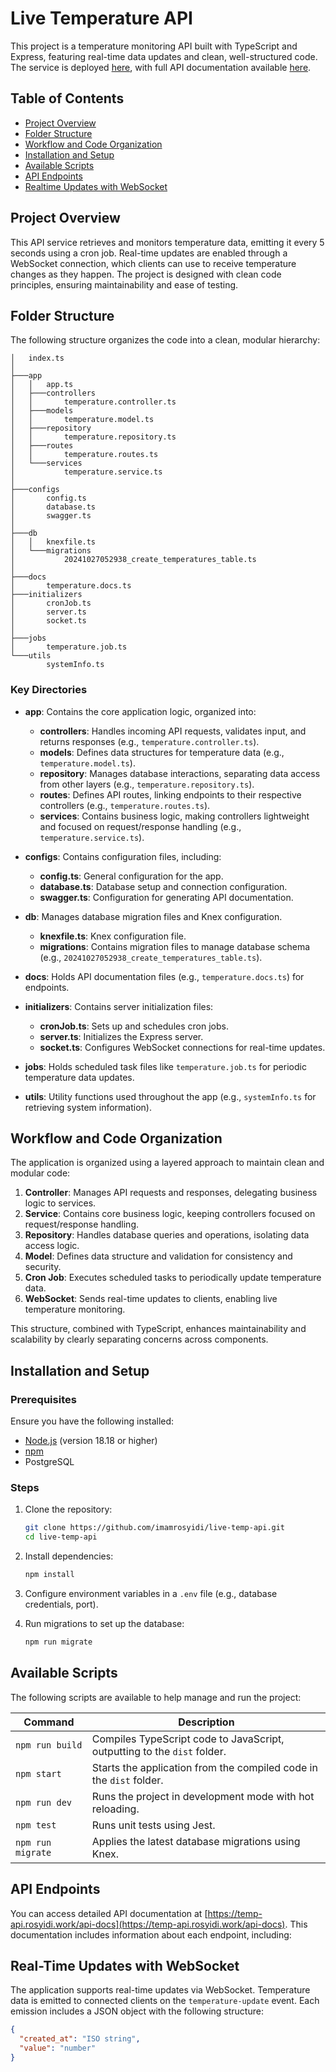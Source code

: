 # Live Temperature API

This project is a temperature monitoring API built with TypeScript and Express, featuring real-time data updates and clean, well-structured code. The service is deployed [here](https://temp-api.rosyidi.work), with full API documentation available [here](https://temp-api.rosyidi.work/api-docs).

## Table of Contents

- [Project Overview](#project-overview)
- [Folder Structure](#folder-structure)
- [Workflow and Code Organization](#workflow-and-code-organization)
- [Installation and Setup](#installation-and-setup)
- [Available Scripts](#available-scripts)
- [API Endpoints](#api-endpoints)
- [Realtime Updates with WebSocket](#real-time-Updates-with-WebSocket)

## Project Overview

This API service retrieves and monitors temperature data, emitting it every 5 seconds using a cron job. Real-time updates are enabled through a WebSocket connection, which clients can use to receive temperature changes as they happen. The project is designed with clean code principles, ensuring maintainability and ease of testing.

## Folder Structure

The following structure organizes the code into a clean, modular hierarchy:

```plaintext
│   index.ts
│
├───app
│   │   app.ts
│   ├───controllers
│   │       temperature.controller.ts
│   ├───models
│   │       temperature.model.ts
│   ├───repository
│   │       temperature.repository.ts
│   ├───routes
│   │       temperature.routes.ts
│   └───services
│           temperature.service.ts
│
├───configs
│       config.ts
│       database.ts
│       swagger.ts
│
├───db
│   │   knexfile.ts
│   └───migrations
│           20241027052938_create_temperatures_table.ts
│
├───docs
│       temperature.docs.ts
├───initializers
│       cronJob.ts
│       server.ts
│       socket.ts
│
├───jobs
│       temperature.job.ts
└───utils
        systemInfo.ts
```

### Key Directories

- **app**: Contains the core application logic, organized into:
  - **controllers**: Handles incoming API requests, validates input, and returns responses (e.g., `temperature.controller.ts`).
  - **models**: Defines data structures for temperature data (e.g., `temperature.model.ts`).
  - **repository**: Manages database interactions, separating data access from other layers (e.g., `temperature.repository.ts`).
  - **routes**: Defines API routes, linking endpoints to their respective controllers (e.g., `temperature.routes.ts`).
  - **services**: Contains business logic, making controllers lightweight and focused on request/response handling (e.g., `temperature.service.ts`).
- **configs**: Contains configuration files, including:

  - **config.ts**: General configuration for the app.
  - **database.ts**: Database setup and connection configuration.
  - **swagger.ts**: Configuration for generating API documentation.

- **db**: Manages database migration files and Knex configuration.

  - **knexfile.ts**: Knex configuration file.
  - **migrations**: Contains migration files to manage database schema (e.g., `20241027052938_create_temperatures_table.ts`).

- **docs**: Holds API documentation files (e.g., `temperature.docs.ts`) for endpoints.

- **initializers**: Contains server initialization files:

  - **cronJob.ts**: Sets up and schedules cron jobs.
  - **server.ts**: Initializes the Express server.
  - **socket.ts**: Configures WebSocket connections for real-time updates.

- **jobs**: Holds scheduled task files like `temperature.job.ts` for periodic temperature data updates.

- **utils**: Utility functions used throughout the app (e.g., `systemInfo.ts` for retrieving system information).

## Workflow and Code Organization

The application is organized using a layered approach to maintain clean and modular code:

1. **Controller**: Manages API requests and responses, delegating business logic to services.
2. **Service**: Contains core business logic, keeping controllers focused on request/response handling.
3. **Repository**: Handles database queries and operations, isolating data access logic.
4. **Model**: Defines data structure and validation for consistency and security.
5. **Cron Job**: Executes scheduled tasks to periodically update temperature data.
6. **WebSocket**: Sends real-time updates to clients, enabling live temperature monitoring.

This structure, combined with TypeScript, enhances maintainability and scalability by clearly separating concerns across components.

## Installation and Setup

### Prerequisites

Ensure you have the following installed:

- [Node.js](https://nodejs.org/) (version 18.18 or higher)
- [npm](https://www.npmjs.com/)
- PostgreSQL

### Steps

1. Clone the repository:

   ```bash
   git clone https://github.com/imamrosyidi/live-temp-api.git
   cd live-temp-api
   ```

2. Install dependencies:

   ```bash
   npm install
   ```

3. Configure environment variables in a `.env` file (e.g., database credentials, port).

4. Run migrations to set up the database:
   ```bash
   npm run migrate
   ```

## Available Scripts

The following scripts are available to help manage and run the project:

| Command           | Description                                                              |
| ----------------- | ------------------------------------------------------------------------ |
| `npm run build`   | Compiles TypeScript code to JavaScript, outputting to the `dist` folder. |
| `npm start`       | Starts the application from the compiled code in the `dist` folder.      |
| `npm run dev`     | Runs the project in development mode with hot reloading.                 |
| `npm test`        | Runs unit tests using Jest.                                              |
| `npm run migrate` | Applies the latest database migrations using Knex.                       |

## API Endpoints

You can access detailed API documentation at [https://temp-api.rosyidi.work/api-docs](https://temp-api.rosyidi.work/api-docs). This documentation includes information about each endpoint, including:

## Real-Time Updates with WebSocket

The application supports real-time updates via WebSocket. Temperature data is emitted to connected clients on the `temperature-update` event. Each emission includes a JSON object with the following structure:

```json
{
  "created_at": "ISO string",
  "value": "number"
}
```
